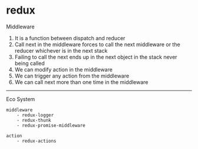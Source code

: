 # redux

Middleware
1) It is a function between dispatch and reducer
2) Call next in the middleware forces to call the next middleware or the reducer whichever is in the next stack
3) Failing to call the next ends up in the next object in the stack never being called
4) We can modify action in the middleware
5) We can trigger any action from the middleware
6) We can call next more than one time in the middleware


------
Eco System
    
    middleware
        - redux-logger
        - redux-thunk
        - redux-promise-middleware

    action
        - redux-actions